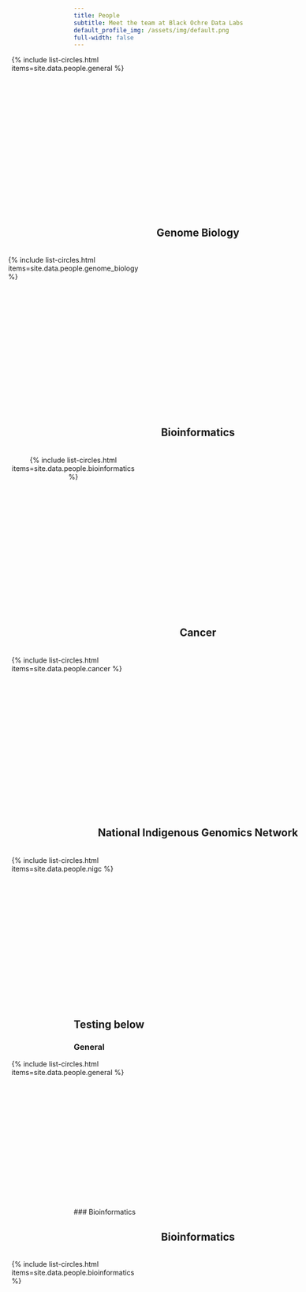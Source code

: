 ```yaml
---
title: People
subtitle: Meet the team at Black Ochre Data Labs
default_profile_img: /assets/img/default.png
full-width: false
---
```

<html>
<style>
 .grid { 
  display: grid;
  grid-template-columns: repeat(3, 250px);
  grid-auto-rows: minmax(300px, auto);
  grid-gap: 3px;
  justify-self: center;
  align-items: top;
  justify-items: center;
  align-self: bottom;
 }
</style>
 
<body>
<div class="grid">
 {% include list-circles.html items=site.data.people.general %}
</div>
 <br><h2><center>Genome Biology</center></h2><br>
 <div class="grid">
{% include list-circles.html items=site.data.people.genome_biology %} 
 </div>
 <br><h2><center>Bioinformatics</center></h2><br>
 <div class="grid" align="center">
{% include list-circles.html items=site.data.people.bioinformatics %}
 </div>
 <br><h2><center>Cancer</center></h2><br>
 <div class="grid">
  {% include list-circles.html items=site.data.people.cancer %}
 </div>
 <br><h2><center>National Indigenous Genomics Network</center></h2><br>
 <div class="grid">
 {% include list-circles.html items=site.data.people.nigc %}
 </div>
</body>
</html>

## Testing below 

### General 
<div class="grid">
{% include list-circles.html items=site.data.people.general %}
</div>
### Bioinformatics
<br><h2><center>Bioinformatics</center></h2><br>
<div class="grid">
{% include list-circles.html items=site.data.people.bioinformatics %}
</div>
